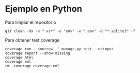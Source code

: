 # Ejemplo en Python

Para limpiar el repositorio

```shell
git clean -dx -e ".vs*" -e "env" -e ".env" -e "*.sqlite3" -f
```

Para obtener test coverage

```shell
coverage run --source='.' manage.py test --noinput
coverage report --show-missing
coverage html
coverage xml
rm .coverage coverage.xml
```
